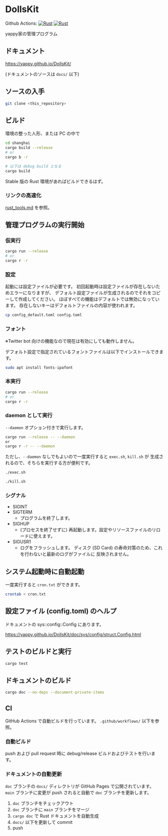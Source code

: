 # DollsKit

Github Actions:
[![Rust](https://github.com/yappy/DollsKit/actions/workflows/rust.yml/badge.svg)](https://github.com/yappy/DollsKit/actions/workflows/rust.yml)
[![Rust](https://github.com/yappy/DollsKit/actions/workflows/doc.yml/badge.svg)](https://github.com/yappy/DollsKit/actions/workflows/doc.yml)

yappy家の管理プログラム

## ドキュメント

<https://yappy.github.io/DollsKit/>

(ドキュメントのソースは `docs/` 以下)

## ソースの入手

```sh
git clone <this_repository>
```

## ビルド

環境の整った人形、または PC の中で

```sh
cd shanghai
cargo build --release
# or
cargo b -r

# 以下は debug build となる
cargo build
```

Stable 版の Rust 環境があればビルドできるはず。

### リンクの高速化

[rust_tools.md](./docs/note/rust_tools.md) を参照。

## 管理プログラムの実行開始

### 仮実行

```sh
cargo run --release
# or 
cargo r -r
```

### 設定

起動には設定ファイルが必要です。
初回起動時は設定ファイルが存在しないためエラーになりますが、
デフォルト設定ファイルが生成されるのでそれをコピーして作成してください。
ほぼすべての機能はデフォルトでは無効になっています。
存在しないキーはデフォルトファイルの内容が使われます。

```sh
cp config_default.toml config.toml
```

### フォント

※Twitter bot 向けの機能なので現在は有効にしても動作しません。

デフォルト設定で指定されているフォントファイルは以下でインストールできます。

```sh
sudo apt install fonts-ipafont
```

### 本実行

```sh
cargo run --release
# or 
cargo r -r
```

### daemon として実行

`--daemon` オプション付きで実行します。

```sh
cargo run --release -- --daemon
or
cargo r -r -- --daemon
```

ただし、`--daemon` なしでもよいので一度実行すると `exec.sh`, `kill.sh` が
生成されるので、そちらを実行する方が便利です。

```sh
./exec.sh

./kill.sh
```

### シグナル

* SIGINT
* SIGTERM
  * プログラムを終了します。
* SIGHUP
  * (プロセスを終了せずに) 再起動します。設定やリソースファイルのリロードに使えます。
* SIGUSR1
  * ログをフラッシュします。
    ディスク (SD Card) の寿命対策のため、これを行わないと最新のログがファイルに
    反映されません。

## システム起動時に自動起動

一度実行すると `cron.txt` ができます。

```sh
crontab < cron.txt
```

## 設定ファイル (config.toml) のヘルプ

ドキュメントの sys::config::Config にあります。

<https://yappy.github.io/DollsKit/doc/sys/config/struct.Config.html>

## テストのビルドと実行

```sh
cargo test
```

## ドキュメントのビルド

```sh
cargo doc --no-deps --document-private-items
```

## CI

GitHub Actions で自動ビルドを行っています。
`.github/workflows/` 以下を参照。

### 自動ビルド

push および pull request 時に debug/release ビルドおよびテストを行います。

### ドキュメントの自動更新

`doc` ブランチの `docs/` ディレクトリが GitHub Pages で公開されています。
`main` ブランチに変更が push されると自動で `doc` ブランチを更新します。

1. `doc` ブランチをチェックアウト
1. `doc` ブランチに `main` ブランチをマージ
1. `cargo doc` で Rust ドキュメントを自動生成
1. `docs/` 以下を更新して commit
1. push
